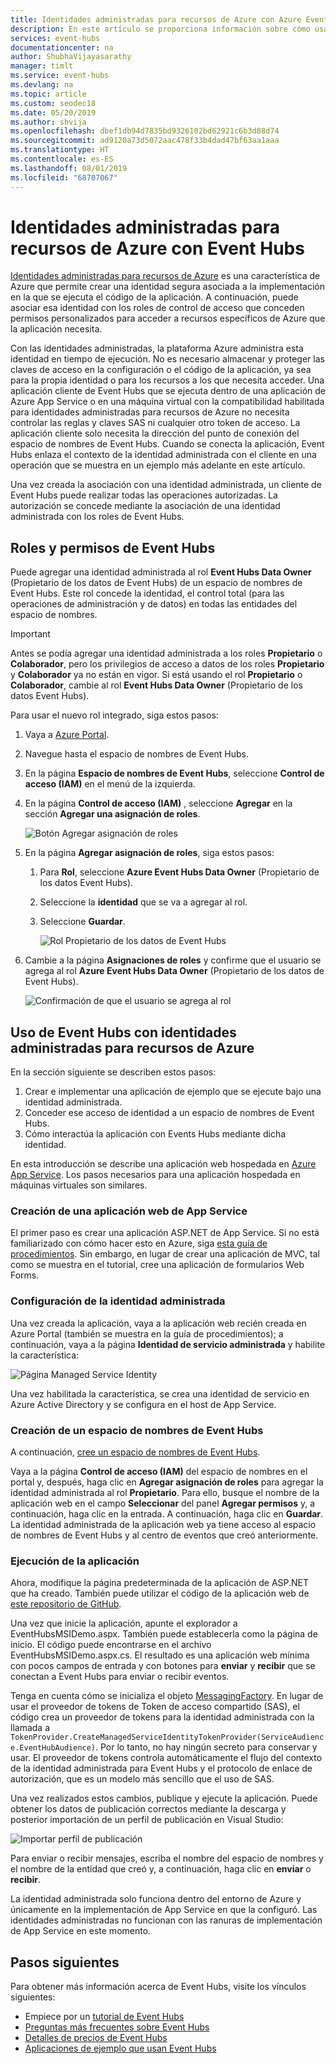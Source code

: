 ```yaml
---
title: Identidades administradas para recursos de Azure con Azure Event Hubs | Microsoft Docs
description: En este artículo se proporciona información sobre cómo usar identidades administradas para recursos de Azure con Azure Event Hubs.
services: event-hubs
documentationcenter: na
author: ShubhaVijayasarathy
manager: timlt
ms.service: event-hubs
ms.devlang: na
ms.topic: article
ms.custom: seodec18
ms.date: 05/20/2019
ms.author: shvija
ms.openlocfilehash: dbef1db94d7835bd9326102bd62921c6b3d88d74
ms.sourcegitcommit: ad9120a73d5072aac478f33b4dad47bf63aa1aaa
ms.translationtype: HT
ms.contentlocale: es-ES
ms.lasthandoff: 08/01/2019
ms.locfileid: "68707067"
---
```

# <a name="managed-identities-for-azure-resources-with-event-hubs"></a>Identidades administradas para recursos de Azure con Event Hubs

[Identidades administradas para recursos de Azure](../active-directory/managed-identities-azure-resources/overview.md) es una característica de Azure que permite crear una identidad segura asociada a la implementación en la que se ejecuta el código de la aplicación. A continuación, puede asociar esa identidad con los roles de control de acceso que conceden permisos personalizados para acceder a recursos específicos de Azure que la aplicación necesita. 

Con las identidades administradas, la plataforma Azure administra esta identidad en tiempo de ejecución. No es necesario almacenar y proteger las claves de acceso en la configuración o el código de la aplicación, ya sea para la propia identidad o para los recursos a los que necesita acceder. Una aplicación cliente de Event Hubs que se ejecuta dentro de una aplicación de Azure App Service o en una máquina virtual con la compatibilidad habilitada para identidades administradas para recursos de Azure no necesita controlar las reglas y claves SAS ni cualquier otro token de acceso. La aplicación cliente solo necesita la dirección del punto de conexión del espacio de nombres de Event Hubs. Cuando se conecta la aplicación, Event Hubs enlaza el contexto de la identidad administrada con el cliente en una operación que se muestra en un ejemplo más adelante en este artículo.

Una vez creada la asociación con una identidad administrada, un cliente de Event Hubs puede realizar todas las operaciones autorizadas. La autorización se concede mediante la asociación de una identidad administrada con los roles de Event Hubs. 

## <a name="event-hubs-roles-and-permissions"></a>Roles y permisos de Event Hubs
Puede agregar una identidad administrada al rol **Event Hubs Data Owner** (Propietario de los datos de Event Hubs) de un espacio de nombres de Event Hubs. Este rol concede la identidad, el control total (para las operaciones de administración y de datos) en todas las entidades del espacio de nombres.

>[!IMPORTANT]
> Antes se podía agregar una identidad administrada a los roles **Propietario** o **Colaborador**, pero los privilegios de acceso a datos de los roles **Propietario** y **Colaborador** ya no están en vigor. Si está usando el rol **Propietario** o **Colaborador**, cambie al rol **Event Hubs Data Owner** (Propietario de los datos Event Hubs).

Para usar el nuevo rol integrado, siga estos pasos: 

1. Vaya a [Azure Portal](https://portal.azure.com).
2. Navegue hasta el espacio de nombres de Event Hubs.
3. En la página **Espacio de nombres de Event Hubs**, seleccione **Control de acceso (IAM)** en el menú de la izquierda.
4. En la página **Control de acceso (IAM)** , seleccione **Agregar** en la sección **Agregar una asignación de roles**. 

    ![Botón Agregar asignación de roles](./media/event-hubs-managed-service-identity/add-role-assignment-button.png)
5. En la página **Agregar asignación de roles**, siga estos pasos: 
    1. Para **Rol**, seleccione **Azure Event Hubs Data Owner** (Propietario de los datos Event Hubs). 
    2. Seleccione la **identidad** que se va a agregar al rol.
    3. Seleccione **Guardar**. 

        ![Rol Propietario de los datos de Event Hubs](./media/event-hubs-managed-service-identity/add-role-assignment-dialog.png)
6. Cambie a la página **Asignaciones de roles** y confirme que el usuario se agrega al rol **Azure Event Hubs Data Owner** (Propietario de los datos de Event Hubs). 

    ![Confirmación de que el usuario se agrega al rol](./media/event-hubs-managed-service-identity/role-assignments.png)
 
## <a name="use-event-hubs-with-managed-identities-for-azure-resources"></a>Uso de Event Hubs con identidades administradas para recursos de Azure

En la sección siguiente se describen estos pasos:

1. Crear e implementar una aplicación de ejemplo que se ejecute bajo una identidad administrada.
2. Conceder ese acceso de identidad a un espacio de nombres de Event Hubs.
3. Cómo interactúa la aplicación con Events Hubs mediante dicha identidad.

En esta introducción se describe una aplicación web hospedada en [Azure App Service](https://azure.microsoft.com/services/app-service/). Los pasos necesarios para una aplicación hospedada en máquinas virtuales son similares.

### <a name="create-an-app-service-web-application"></a>Creación de una aplicación web de App Service

El primer paso es crear una aplicación ASP.NET de App Service. Si no está familiarizado con cómo hacer esto en Azure, siga [esta guía de procedimientos](../app-service/app-service-web-get-started-dotnet-framework.md). Sin embargo, en lugar de crear una aplicación de MVC, tal como se muestra en el tutorial, cree una aplicación de formularios Web Forms.

### <a name="set-up-the-managed-identity"></a>Configuración de la identidad administrada

Una vez creada la aplicación, vaya a la aplicación web recién creada en Azure Portal (también se muestra en la guía de procedimientos); a continuación, vaya a la página **Identidad de servicio administrada** y habilite la característica: 

![Página Managed Service Identity](./media/event-hubs-managed-service-identity/msi1.png)
 
Una vez habilitada la característica, se crea una identidad de servicio en Azure Active Directory y se configura en el host de App Service.

### <a name="create-a-new-event-hubs-namespace"></a>Creación de un espacio de nombres de Event Hubs

A continuación, [cree un espacio de nombres de Event Hubs](event-hubs-create.md). 

Vaya a la página **Control de acceso (IAM)** del espacio de nombres en el portal y, después, haga clic en **Agregar asignación de roles** para agregar la identidad administrada al rol **Propietario**. Para ello, busque el nombre de la aplicación web en el campo **Seleccionar** del panel **Agregar permisos** y, a continuación, haga clic en la entrada. A continuación, haga clic en **Guardar**. La identidad administrada de la aplicación web ya tiene acceso al espacio de nombres de Event Hubs y al centro de eventos que creó anteriormente. 

### <a name="run-the-app"></a>Ejecución de la aplicación

Ahora, modifique la página predeterminada de la aplicación de ASP.NET que ha creado. También puede utilizar el código de la aplicación web de [este repositorio de GitHub](https://github.com/Azure/azure-event-hubs/tree/master/samples/DotNet/Microsoft.Azure.EventHubs/Rbac/ManagedIdentityWebApp). 

Una vez que inicie la aplicación, apunte el explorador a EventHubsMSIDemo.aspx. También puede establecerla como la página de inicio. El código puede encontrarse en el archivo EventHubsMSIDemo.aspx.cs. El resultado es una aplicación web mínima con pocos campos de entrada y con botones para **enviar** y **recibir** que se conectan a Event Hubs para enviar o recibir eventos. 

Tenga en cuenta cómo se inicializa el objeto [MessagingFactory](/dotnet/api/microsoft.servicebus.messaging.messagingfactory). En lugar de usar el proveedor de tokens de Token de acceso compartido (SAS), el código crea un proveedor de tokens para la identidad administrada con la llamada a `TokenProvider.CreateManagedServiceIdentityTokenProvider(ServiceAudience.EventHubAudience)`. Por lo tanto, no hay ningún secreto para conservar y usar. El proveedor de tokens controla automáticamente el flujo del contexto de la identidad administrada para Event Hubs y el protocolo de enlace de autorización, que es un modelo más sencillo que el uso de SAS.

Una vez realizados estos cambios, publique y ejecute la aplicación. Puede obtener los datos de publicación correctos mediante la descarga y posterior importación de un perfil de publicación en Visual Studio:

![Importar perfil de publicación](./media/event-hubs-managed-service-identity/msi3.png)
 
Para enviar o recibir mensajes, escriba el nombre del espacio de nombres y el nombre de la entidad que creó y, a continuación, haga clic en **enviar** o **recibir**. 
 
La identidad administrada solo funciona dentro del entorno de Azure y únicamente en la implementación de App Service en que la configuró. Las identidades administradas no funcionan con las ranuras de implementación de App Service en este momento.

## <a name="next-steps"></a>Pasos siguientes

Para obtener más información acerca de Event Hubs, visite los vínculos siguientes:

* Empiece por un [tutorial de Event Hubs](event-hubs-dotnet-standard-getstarted-send.md)
* [Preguntas más frecuentes sobre Event Hubs](event-hubs-faq.md)
* [Detalles de precios de Event Hubs](https://azure.microsoft.com/pricing/details/event-hubs/)
* [Aplicaciones de ejemplo que usan Event Hubs](https://github.com/Azure/azure-event-hubs/tree/master/samples)
